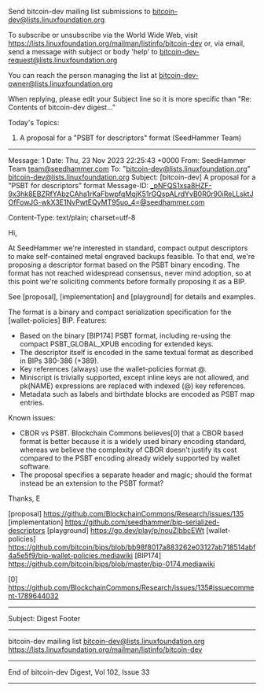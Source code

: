 Send bitcoin-dev mailing list submissions to
	bitcoin-dev@lists.linuxfoundation.org

To subscribe or unsubscribe via the World Wide Web, visit
	https://lists.linuxfoundation.org/mailman/listinfo/bitcoin-dev
or, via email, send a message with subject or body 'help' to
	bitcoin-dev-request@lists.linuxfoundation.org

You can reach the person managing the list at
	bitcoin-dev-owner@lists.linuxfoundation.org

When replying, please edit your Subject line so it is more specific
than "Re: Contents of bitcoin-dev digest..."


Today's Topics:

   1. A proposal for a "PSBT for descriptors" format (SeedHammer Team)


----------------------------------------------------------------------

Message: 1
Date: Thu, 23 Nov 2023 22:25:43 +0000
From: SeedHammer Team <team@seedhammer.com>
To: "bitcoin-dev@lists.linuxfoundation.org"
	<bitcoin-dev@lists.linuxfoundation.org>
Subject: [bitcoin-dev] A proposal for a "PSBT for descriptors" format
Message-ID:
	<_pNFQS1xsa8HZF-9x3hk8EBZRfYAbzCAha1rKaFbwpfqMqjK51rGQspALrdYvB0R0r90iReLLsktJOfFowJG-wkX3E1NvPwtEQyMT95uo_4=@seedhammer.com>
	
Content-Type: text/plain; charset=utf-8

Hi,

At SeedHammer we're interested in standard, compact output descriptors to make
self-contained metal engraved backups feasible. To that end, we're proposing a
descriptor format based on the PSBT binary encoding. The format has not reached
widespread consensus, never mind adoption, so at this point we're soliciting
comments before formally proposing it as a BIP.

See [proposal], [implementation] and [playground] for details and examples.

The format is a binary and compact serialization specification for the
[wallet-policies] BIP. Features:

- Based on the binary [BIP174] PSBT format, including re-using the compact
  PSBT_GLOBAL_XPUB encoding for extended keys.
- The descriptor itself is encoded in the same textual format as described
  in BIPs 380-386 (+389).
- Key references (always) use the wallet-policies format @<key-index>.
- Miniscript is trivially supported, except inline keys are not allowed, and
  pk(NAME) expressions are replaced with indexed (@<idx>) key references.
- Metadata such as labels and birthdate blocks are encoded as PSBT
  map entries.

Known issues:

- CBOR vs PSBT. Blockchain Commons believes[0] that a CBOR based format is better
  because it is a widely used binary encoding standard, whereas we believe the
  complexity of CBOR doesn't justify its cost compared to the PSBT encoding
  already widely supported by wallet software.
- The proposal specifies a separate header and magic; should the format instead be
  an extension to the PSBT format?

Thanks,
E

[proposal] https://github.com/BlockchainCommons/Research/issues/135
[implementation] https://github.com/seedhammer/bip-serialized-descriptors
[playground] https://go.dev/play/p/nouZlbbcEWt
[wallet-policies] https://github.com/bitcoin/bips/blob/bb98f8017a883262e03127ab718514abf4a5e5f9/bip-wallet-policies.mediawiki
[BIP174] https://github.com/bitcoin/bips/blob/master/bip-0174.mediawiki

[0] https://github.com/BlockchainCommons/Research/issues/135#issuecomment-1789644032


------------------------------

Subject: Digest Footer

_______________________________________________
bitcoin-dev mailing list
bitcoin-dev@lists.linuxfoundation.org
https://lists.linuxfoundation.org/mailman/listinfo/bitcoin-dev


------------------------------

End of bitcoin-dev Digest, Vol 102, Issue 33
********************************************
